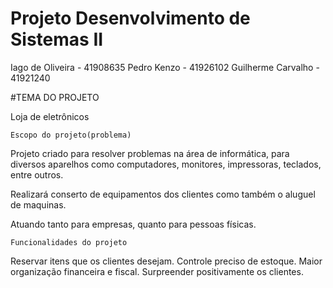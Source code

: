 # Projeto Desenvolvimento de Sistemas II

Iago de Oliveira - 41908635
Pedro Kenzo - 41926102
Guilherme Carvalho - 41921240

#TEMA DO PROJETO

  Loja de eletrônicos


	Escopo do projeto(problema)

  Projeto criado para resolver problemas na área de informática, para diversos aparelhos como computadores, monitores, impressoras, teclados, entre outros.
  
  Realizará conserto de equipamentos dos clientes como também o aluguel de maquinas.

  Atuando tanto para empresas, quanto para pessoas físicas.

	Funcionalidades do projeto
  Reservar itens que os clientes desejam.
  Controle preciso de estoque. 
  Maior organização financeira e fiscal. 
  Surpreender positivamente os clientes. 
